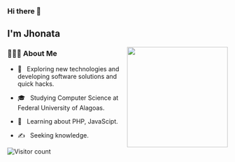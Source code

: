 ### Hi there 👋<h2> I'm Jhonata</h2>

<img align='right' src="https://media0.giphy.com/media/du3J3cXyzhj75IOgvA/giphy.gif?cid=ecf05e47prviqt7bo5zpk43r563mzoijgjmh69h23z1bmfmm&rid=giphy.gif" width="230">

<h3> 👨🏽‍💻 About Me </h3>


- 🤔 &nbsp; Exploring new technologies and developing software solutions and quick hacks.

- 🎓 &nbsp; Studying Computer Science at Federal University of Alagoas.

- 🌱 &nbsp; Learning about PHP, JavaScipt.

- ✍️ &nbsp; Seeking knowledge.


![Visitor count](https://visitor-badge.laobi.icu/badge?page_id=jhonataT.jhonataT)
